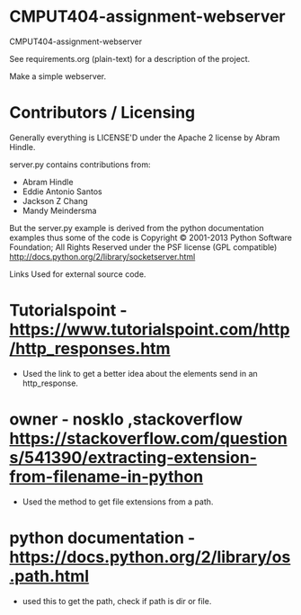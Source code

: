 CMPUT404-assignment-webserver
=============================

CMPUT404-assignment-webserver

See requirements.org (plain-text) for a description of the project.

Make a simple webserver.

Contributors / Licensing
========================

Generally everything is LICENSE'D under the Apache 2 license by Abram Hindle.

server.py contains contributions from:

* Abram Hindle
* Eddie Antonio Santos
* Jackson Z Chang
* Mandy Meindersma 

But the server.py example is derived from the python documentation
examples thus some of the code is Copyright © 2001-2013 Python
Software Foundation; All Rights Reserved under the PSF license (GPL
compatible) http://docs.python.org/2/library/socketserver.html

Links Used for external source code.
# Tutorialspoint - https://www.tutorialspoint.com/http/http_responses.htm
 - Used the link to get a better idea about the elements send in an http_response.
  
# owner - nosklo ,stackoverflow https://stackoverflow.com/questions/541390/extracting-extension-from-filename-in-python
 - Used the method to get file extensions from a path.

# python documentation - https://docs.python.org/2/library/os.path.html
 - used this to get the path, check if path is dir or file.

